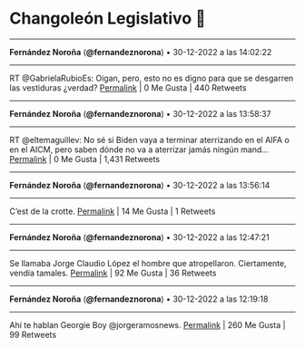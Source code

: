 # Changoleón Legislativo 🙈
*****
**Fernández Noroña** (**@fernandeznorona**) • 30-12-2022 a las 14:02:22
*****
RT @GabrielaRubioEs: Oigan, pero, esto no es digno para que se desgarren las vestiduras ¿verdad?
[Permalink](https://twitter.com/fernandeznorona/status/1608946621857030145) | 0 Me Gusta | 440 Retweets
*****
**Fernández Noroña** (**@fernandeznorona**) • 30-12-2022 a las 13:58:37
*****
RT @eltemaguillev: No sé si Biden vaya a terminar aterrizando en el AIFA o en el AICM, pero saben dónde no va a aterrizar jamás ningún mand…
[Permalink](https://twitter.com/fernandeznorona/status/1608945680265146368) | 0 Me Gusta | 1,431 Retweets
*****
**Fernández Noroña** (**@fernandeznorona**) • 30-12-2022 a las 13:56:14
*****
C’est de la crotte.
[Permalink](https://twitter.com/fernandeznorona/status/1608945081331122176) | 14 Me Gusta | 1 Retweets
*****
**Fernández Noroña** (**@fernandeznorona**) • 30-12-2022 a las 12:47:21
*****
Se llamaba Jorge Claudio López el hombre que atropellaron. Ciertamente, vendía tamales.
[Permalink](https://twitter.com/fernandeznorona/status/1608927743475068928) | 92 Me Gusta | 36 Retweets
*****
**Fernández Noroña** (**@fernandeznorona**) • 30-12-2022 a las 12:19:18
*****
Ahí te hablan Georgie Boy @jorgeramosnews.
[Permalink](https://twitter.com/fernandeznorona/status/1608920687993061376) | 260 Me Gusta | 99 Retweets